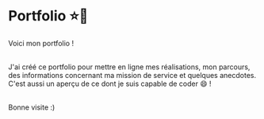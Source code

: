 # Portfolio ⭐🌟
Voici mon portfolio !<br><br>

J'ai créé ce portfolio pour mettre en ligne mes réalisations, mon parcours, des informations concernant ma mission de service et quelques anecdotes.<br>
C'est aussi un aperçu de ce dont je suis capable de coder 😄 !<br><br>

Bonne visite :)
